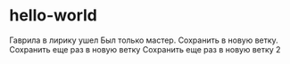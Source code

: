 ﻿# hello-world

Гаврила в лирику ушел
Был только мастер.
Сохранить в новую ветку.
Сохранить еще раз в новую ветку
Сохранить еще раз в новую ветку 2